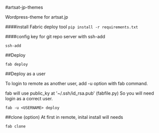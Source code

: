 #artsat-jp-themes

Wordpress-theme for artsat.jp


####install Fabric deploy tool
```pip install -r requirements.txt```

####config key for git repo server with ssh-add

```ssh-add```


##Deploy

```fab deploy```

##Deploy as a user

To login to remote as another user, add -u option with fab command.

fab will use public_ky at '~/.ssh/id_rsa.pub' (fabfile.py) So you will need login as a correct user.

```fab -u <USERNAME> deploy```


##clone (option)
At first in remote, inital install will needs

```fab clone```